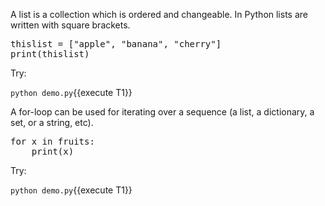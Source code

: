 

A list is a collection which is ordered and changeable. In Python lists are written with square brackets.


<pre class="file" data-filename="demo.py" data-target="replace">
thislist = ["apple", "banana", "cherry"]
print(thislist)
</pre>



Try:

`python demo.py`{{execute T1}}

A for-loop can be used for iterating over a sequence (a list, a dictionary, a set, or a string, etc).


<pre class="file" data-filename="demo.py" data-target="replace">
for x in fruits:
	print(x)
</pre>

Try:

`python demo.py`{{execute T1}}


